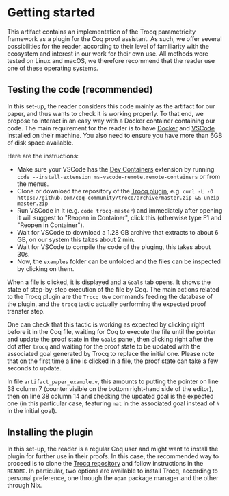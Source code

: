 # Getting started

This artifact contains an implementation of the Trocq parametricity framework as a plugin for the Coq proof assistant. As such, we offer several possibilities for the reader, according to their level of familiarity with the ecosystem and interest in our work for their own use. All methods were tested on Linux and macOS, we therefore recommend that the reader use one of these operating systems.

## Testing the code (recommended)

In this set-up, the reader considers this code mainly as the artifact for our paper, and thus wants to check it is working properly. To that end, we propose to interact in an easy way with a Docker container containing our code. The main requirement for the reader is to have [Docker](https://www.docker.com) and [VSCode](https://code.visualstudio.com) installed on their machine. You also need to ensure you have more than 6GB of disk space available.

Here are the instructions:
- Make sure your VSCode has the [Dev Containers](https://marketplace.visualstudio.com/items?itemName=ms-vscode-remote.remote-containers) extension by running `code --install-extension ms-vscode-remote.remote-containers` or from the menus.
- Clone or download the repository of the [Trocq plugin](https://github.com/coq-community/trocq), e.g.
  `curl -L -O https://github.com/coq-community/trocq/archive/master.zip && unzip master.zip`
- Run VSCode in it (e.g. `code trocq-master`) and immediately after opening it will suggest to "Reopen in Container", click this (otherwise type F1 and "Reopen in Container").
- Wait for VSCode to download a 1.28 GB archive that extracts to about 6 GB, on our system this takes about 2 min.
- Wait for VSCode to compile the code of the pluging, this takes about 30s.
- Now, the `examples` folder can be unfolded and the files can be inspected by clicking on them.

When a file is clicked, it is displayed and a `Goals` tab opens. It shows the state of step-by-step execution of the file by Coq. The main actions related to the Trocq plugin are the `Trocq Use` commands feeding the database of the plugin, and the `trocq` tactic actually performing the expected proof transfer step.

One can check that this tactic is working as expected by clicking right before it in the Coq file, waiting for Coq to execute the file until the pointer and update the proof state in the `Goals` panel, then clicking right after the dot after `trocq` and waiting for the proof state to be updated with the associated goal generated by Trocq to replace the initial one. Please note that on the first time a line is clicked in a file, the proof state can take a few seconds to update.

In file `artifact_paper_example.v`, this amounts to putting the pointer on line 38 column 7 (counter visible on the bottom right-hand side of the editor), then on line 38 column 14 and checking the updated goal is the expected one (in this particular case, featuring `nat` in the associated goal instead of `N` in the initial goal).

## Installing the plugin

In this set-up, the reader is a regular Coq user and might want to install the plugin for further use in their proofs. In this case, the recommended way to proceed is to clone the [Trocq repository](https://github.com/coq-community/trocq/) and follow instructions in the `README`. In particular, two options are available to install Trocq, according to personal preference, one through the `opam` package manager and the other through Nix.
